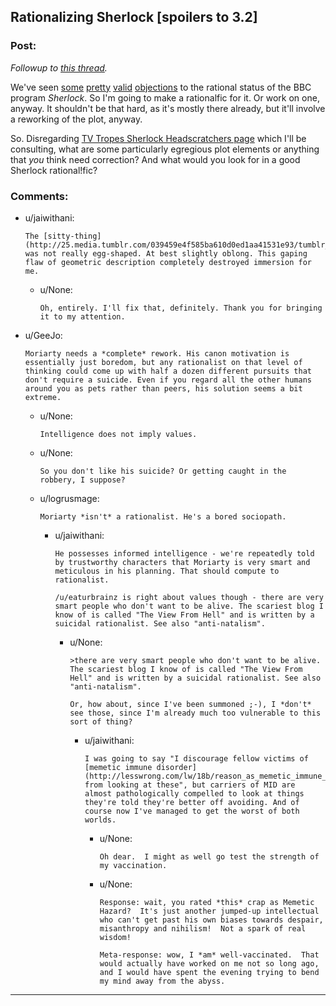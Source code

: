 ## Rationalizing Sherlock [spoilers to 3.2]

### Post:

*Followup to [this thread](http://www.reddit.com/r/rational/comments/1uoi1v/the_bbc_program_sherlock/).*

We've seen [some](http://www.reddit.com/r/rational/comments/1uoi1v/the_bbc_program_sherlock/cek5wd4) [pretty](http://www.reddit.com/r/rational/comments/1uoi1v/the_bbc_program_sherlock/cekcgxj) [valid](http://www.reddit.com/r/rational/comments/1uoi1v/the_bbc_program_sherlock/cekond4) [objections](http://www.reddit.com/r/rational/comments/1uoi1v/the_bbc_program_sherlock/cek8cox) to the rational status of the BBC program *Sherlock*. So I'm going to make a rationalfic for it. Or work on one, anyway. It shouldn't be that hard, as it's mostly there already, but it'll involve a reworking of the plot, anyway.

So. Disregarding [TV Tropes Sherlock Headscratchers page](http://tvtropes.org/pmwiki/pmwiki.php/Headscratchers/Sherlock) which I'll be consulting, what are some particularly egregious plot elements or anything that *you* think need correction? And what would you look for in a good Sherlock rational!fic?

### Comments:

- u/jaiwithani:
  ```
  The [sitty-thing](http://25.media.tumblr.com/039459e4f585ba610d0ed1aa41531e93/tumblr_myyv2yWULP1staho1o1_1280.gif) was not really egg-shaped. At best slightly oblong. This gaping flaw of geometric description completely destroyed immersion for me.
  ```

  - u/None:
    ```
    Oh, entirely. I'll fix that, definitely. Thank you for bringing it to my attention.
    ```

- u/GeeJo:
  ```
  Moriarty needs a *complete* rework. His canon motivation is essentially just boredom, but any rationalist on that level of thinking could come up with half a dozen different pursuits that don't require a suicide. Even if you regard all the other humans around you as pets rather than peers, his solution seems a bit extreme.
  ```

  - u/None:
    ```
    Intelligence does not imply values.
    ```

  - u/None:
    ```
    So you don't like his suicide? Or getting caught in the robbery, I suppose?
    ```

  - u/logrusmage:
    ```
    Moriarty *isn't* a rationalist. He's a bored sociopath.
    ```

    - u/jaiwithani:
      ```
      He possesses informed intelligence - we're repeatedly told by trustworthy characters that Moriarty is very smart and meticulous in his planning. That should compute to rationalist.

      /u/eaturbrainz is right about values though - there are very smart people who don't want to be alive. The scariest blog I know of is called "The View From Hell" and is written by a suicidal rationalist. See also "anti-natalism".
      ```

      - u/None:
        ```
        >there are very smart people who don't want to be alive. The scariest blog I know of is called "The View From Hell" and is written by a suicidal rationalist. See also "anti-natalism".

        Or, how about, since I've been summoned ;-), I *don't* see those, since I'm already much too vulnerable to this sort of thing?
        ```

        - u/jaiwithani:
          ```
          I was going to say "I discourage fellow victims of [memetic immune disorder](http://lesswrong.com/lw/18b/reason_as_memetic_immune_disorder/) from looking at these", but carriers of MID are almost pathologically compelled to look at things they're told they're better off avoiding. And of course now I've managed to get the worst of both worlds.
          ```

          - u/None:
            ```
            Oh dear.  I might as well go test the strength of my vaccination.
            ```

          - u/None:
            ```
            Response: wait, you rated *this* crap as Memetic Hazard?  It's just another jumped-up intellectual who can't get past his own biases towards despair, misanthropy and nihilism!  Not a spark of real wisdom!

            Meta-response: wow, I *am* well-vaccinated.  That would actually have worked on me not so long ago, and I would have spent the evening trying to bend my mind away from the abyss.
            ```

---

